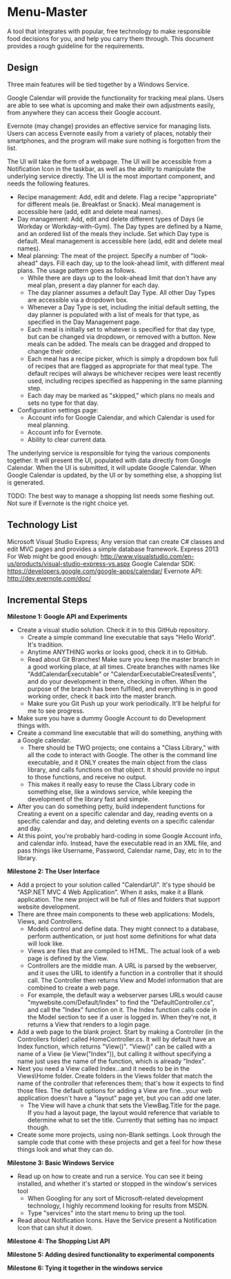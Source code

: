 Menu-Master
===========

A tool that integrates with popular, free technology to make responsible food decisions for you, and help you carry them through. This document provides a rough guideline for the requirements.

Design
-------

Three main features will be tied together by a Windows Service.

Google Calendar will provide the functionality for tracking meal plans. Users are able to see what is upcoming and make their own adjustments easily, from anywhere they can access their Google account.

Evernote (may change) provides an effective service for managing lists. Users can access Evernote easily from a variety of places, notably their smartphones, and the program will make sure nothing is forgotten from the list.

The UI will take the form of a webpage. The UI will be accessible from a Notification Icon in the taskbar, as well as the ability to manipulate the underlying service directly. The UI is the most important component, and needs the following features.
* Recipe management: Add, edit and delete. Flag a recipe "appropriate" for different meals (ie. Breakfast or Snack). Meal management is accessible here (add, edit and delete meal names).
* Day management: Add, edit and delete different types of Days (ie Workday or Workday-with-Gym). The Day types are defined by a Name, and an ordered list of the meals they include. Set which Day type is default. Meal management is accessible here (add, edit and delete meal names).
* Meal planning: The meat of the project. Specify a number of "look-ahead" days. Fill each day, up to the look-ahead limit, with different meal plans. The usage pattern goes as follows.
	* While there are days up to the look-ahead limit that don't have any meal plan, present a day planner for each day.
	* The day planner assumes a default Day Type. All other Day Types are accessible via a dropdown box.
	* Whenever a Day Type is set, including the initial default setting, the day planner is populated with a list of meals for that type, as specified in the Day Management page.
	* Each meal is initially set to whatever is specified for that day type, but can be changed via dropdown, or removed with a button. New meals can be added. The meals can be dragged and dropped to change their order.
	* Each meal has a recipe picker, which is simply a dropdown box full of recipes that are flagged as appropriate for that meal type. The default recipes will always be whichever recipes were least recently used, including recipes specified as happening in the same planning step.
	* Each day may be marked as "skipped," which plans no meals and sets no type for that day.
* Configuration settings page:
	* Account info for Google Calendar, and which Calendar is used for meal planning.
	* Account info for Evernote.
	* Ability to clear current data.

The underlying service is responsible for tying the various components together. It will present the UI, populated with data directly from Google Calendar. When the UI is submitted, it will update Google Calendar. When Google Calendar is updated, by the UI or by something else, a shopping list is generated.

TODO: The best way to manage a shopping list needs some fleshing out. Not sure if Evernote is the right choice yet.

Technology List
-------

Microsoft Visual Studio Express; Any version that can create C# classes and edit MVC pages and provides a simple database framework. Express 2013 For Web might be good enough: http://www.visualstudio.com/en-us/products/visual-studio-express-vs.aspx
Google Calendar SDK: https://developers.google.com/google-apps/calendar/
Evernote API: http://dev.evernote.com/doc/

Incremental Steps
-------

**Milestone 1: Google API and Experiments**
* Create a visual studio solution. Check it in to this GitHub repository.
	* Create a simple command line executable that says "Hello World". It's tradition.
	* Anytime ANYTHING works or looks good, check it in to GitHub.
	* Read about Git Branches! Make sure you keep the master branch in a good working place, at all times. Create branches with names like "AddCalendarExecutable" or "CalendarExecutableCreatesEvents", and do your development in there, checking in often. When the purpose of the branch has been fulfilled, and everything is in good working order, check it back into the master branch.
	* Make sure you Git Push up your work periodically. It'll be helpful for me to see progress.
* Make sure you have a dummy Google Account to do Development things with.
* Create a command line executable that will do something, anything with a Google calendar.
	* There should be TWO projects; one contains a "Class Library," with all the code to interact with Google. The other is the command line executable, and it ONLY creates the main object from the class library, and calls functions on that object. It should provide no input to those functions, and receive no output.
	* This makes it really easy to reuse the Class Library code in something else, like a windows service, while keeping the development of the library fast and simple.
* After you can do something petty, build independent functions for Creating a event on a specific calendar and day, reading events on a specific calendar and day, and deleting events on a specific calendar and day.
* At this point, you're probably hard-coding in some Google Account info, and calendar info. Instead, have the executable read in an XML file, and pass things like Username, Password, Calendar name, Day, etc in to the library.

**Milestone 2: The User Interface**
* Add a project to your solution called "CalendarUI". It's type should be "ASP.NET MVC 4 Web Application". When it asks, make it a Blank application. The new project will be full of files and folders that support website development.
* There are three main components to these web applications: Models, Views, and Controllers.
	* Models control and define data. They might connect to a database, perform authentication, or just host some definitions for what data will look like.
	* Views are files that are compiled to HTML. The actual look of a web page is defined by the View.
	* Controllers are the middle man. A URL is parsed by the webserver, and it uses the URL to identify a function in a controller that it should call. The Controller then returns View and Model information that are combined to create a web page.
	* For example, the default way a webserver parses URLs would cause "mywebsite.com/Default/Index" to find the "DefaultController.cs", and call the "Index" function on it. The Index function calls code in the Model section to see if a user is logged in. When they're not, it returns a View that renders to a login page.
* Add a web page to the blank project. Start by making a Controller (in the Controllers folder) called HomeController.cs. It will by default have an Index function, which returns "View()". "View()" can be called with a name of a View (ie View("Index")), but calling it without specifying a name just uses the name of the function, which is already "Index".
* Next you need a View called Index...and it needs to be in the Views\Home folder. Create folders in the Views folder that match the name of the controller that references them; that's how it expects to find those files. The default options for adding a View are fine...your web application doesn't have a "layout" page yet, but you can add one later.
	* The View will have a chunk that sets the ViewBag.Title for the page. If you had a layout page, the layout would reference that variable to determine what to set the title. Currently that setting has no impact though.
* Create some more projects, using non-Blank settings. Look through the sample code that come with these projects and get a feel for how these things look and what they can do.


**Milestone 3: Basic Windows Service**
* Read up on how to create and run a service. You can see it being installed, and whether it's started or stopped in the window's services tool
	* When Googling for any sort of Microsoft-related development technology, I highly recommend looking for results from MSDN.
	* Type "services" into the start menu to bring up the tool.
* Read about Notification Icons. Have the Service present a Notification Icon that can shut it down.

**Milestone 4: The Shopping List API**

**Milestone 5: Adding desired functionality to experimental components**

**Milestone 6: Tying it together in the windows service**